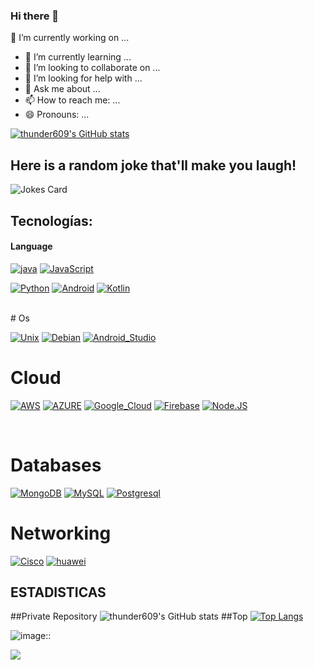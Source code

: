 ### Hi there 👋
🔭 I’m currently working on ...
- 🌱 I’m currently learning ...
- 👯 I’m looking to collaborate on ...
- 🤔 I’m looking for help with ...
- 💬 Ask me about ...
- 📫 How to reach me: ...
- 😄 Pronouns: ...

<!--
**thunder609/thunder609** is a ✨ _special_ ✨ repository because its `README.md` (this file) appears on your GitHub profile.

Here are some ideas to get you started:


- 🔭 I’m currently working on ...
- 🌱 I’m currently learning ...
- 👯 I’m looking to collaborate on ...
- 🤔 I’m looking for help with ...
- 💬 Ask me about ...
- 📫 How to reach me: ...
- 😄 Pronouns: ...
- ⚡ Fun fact: ...
-->

[![thunder609's GitHub stats](https://github-readme-stats.vercel.app/api?username=thunder609)](https://github.com/thunder609/github-readme-stats)
 ##   Here is a random joke that'll make you laugh!
 ![Jokes Card](https://readme-jokes.vercel.app/api)
## Tecnologías:

#### Language
[![java](https://img.shields.io/badge/java-F7DF1E?style=for-the-badge&logo=powershell&logoColor=red&labelColor=101010)]()
[![JavaScript](https://img.shields.io/badge/JavaScript-F7DF1E?style=for-the-badge&logo=javascript&logoColor=white&labelColor=101010)]()

[![Python](https://img.shields.io/badge/Python-green?style=for-the-badge&logo=python&logoColor=yellow&labelColor=ffffff)]()
[![Android](https://img.shields.io/badge/Android-3DDC84?style=for-the-badge&logo=android&logoColor=green&labelColor=ffffff)]()
[![Kotlin](https://img.shields.io/badge/Kotlin-blueviolent?style=for-the-badge&logo=kotlin&logoColor=red&labelColor=ffffff)]()


</br>
# Os

[![Unix](https://img.shields.io/badge/unix-232F3E?style=for-the-badge&logo=unix&logoColor=yellow&labelColor=101010)]()
[![Debian](https://img.shields.io/badge/Debian-0095D5?style=for-the-badge&logo=debian&logoColor=red&labelColor=ffffff)]()
[![Android_Studio](https://img.shields.io/badge/Android_Studio-3DDC84?style=for-the-badge&logo=android-studio&logoColor=white&labelColor=101010)]()
# Cloud
[![AWS](https://img.shields.io/badge/AWS-232F3E?style=for-the-badge&logo=amazon-aws&logoColor=yellow&labelColor=101010)]()
[![AZURE](https://img.shields.io/badge/Azure_Cloud-232F3E?style=for-the-badge&logo=microsoft-azure&logoColor=yellow&labelColor=101010)]()
[![Google_Cloud](https://img.shields.io/badge/Google_Cloud-4285F4?style=for-the-badge&logo=googlecloud&logoColor=white&labelColor=101010)]()
[![Firebase](https://img.shields.io/badge/Firebase-FFCA28?style=for-the-badge&logo=firebase&logoColor=yellow&labelColor=4285F4)]()
[![Node.JS](https://img.shields.io/badge/Node.JS-339933?style=for-the-badge&logo=node.js&logoColor=white&labelColor=101010)]()

</br>

# Databases
[![MongoDB](https://img.shields.io/badge/MongoDB-47A248?style=for-the-badge&logo=mongodb&logoColor=white&labelColor=101010)]()
[![MySQL](https://img.shields.io/badge/MySQL-4479A1?style=for-the-badge&logo=mysql&logoColor=white&labelColor=101010)]()
[![Postgresql](https://img.shields.io/badge/Psotgresql-blue?style=for-the-badge&logo=postgresql&logoColor=blue&labelColor=ffffff)]()

# Networking
[![Cisco](https://img.shields.io/badge/cisco-blue?style=for-the-badge&logo=cisco&logoColor=blue&labelColor=ffffff)]()
[![huawei](https://img.shields.io/badge/huawei-blue?style=for-the-badge&logo=huawei&logoColor=red&labelColor=ffffff)]()

## ESTADISTICAS

 ##Private Repository
![thunder609's GitHub stats](https://github-readme-stats.vercel.app/api?username=thunder609&count_private=true)
##Top
[![Top Langs](https://github-readme-stats.vercel.app/api/top-langs/?username=thunder609&layout=compact)](https://github.com/thunder609/github-readme-stats)


![image::](https://wakatime.com/share/@thunder609/5a613f33-cf78-455b-89d7-e5a46f14e9e0.png)
  
  
  ![](https://komarev.com/ghpvc/?username=your-github-thunder609)
    
    

